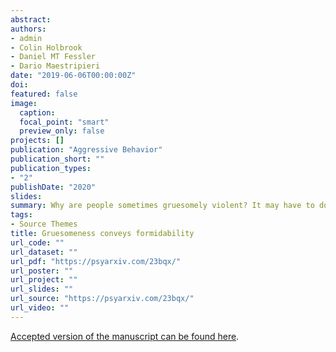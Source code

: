 ```yaml
---
abstract:
authors:
- admin
- Colin Holbrook
- Daniel MT Fessler
- Dario Maestripieri
date: "2019-06-06T00:00:00Z"
doi: 
featured: false
image:
  caption:
  focal_point: "smart"
  preview_only: false
projects: []
publication: "Aggressive Behavior"
publication_short: ""
publication_types:
- "2"
publishDate: "2020"
slides:
summary: Why are people sometimes gruesomely violent? It may have to do with how it affects their perceived formidability
tags:
- Source Themes
title: Gruesomeness conveys formidability
url_code: ""
url_dataset: ""
url_pdf: "https://psyarxiv.com/23bqx/"
url_poster: ""
url_project: ""
url_slides: ""
url_source: "https://psyarxiv.com/23bqx/"
url_video: ""
---
```



[Accepted version of the manuscript can be found here](https://psyarxiv.com/23bqx/).
